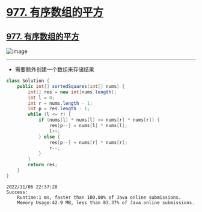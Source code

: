# [977. 有序数组的平方](https://github.com/imtsingyun/LeetCode/issues/21)

## [977. 有序数组的平方](https://leetcode.cn/problems/squares-of-a-sorted-array/)

![image](https://user-images.githubusercontent.com/56377217/200176546-abdb7138-5e83-4e2a-95f9-3dd96b36b728.png)


---

- 需要额外创建一个数组来存储结果

```java
class Solution {
    public int[] sortedSquares(int[] nums) {
        int[] res = new int[nums.length];
        int l = 0;
        int r = nums.length - 1;
        int p = res.length - 1;
        while (l <= r) {
            if (nums[l] * nums[l] >= nums[r] * nums[r]) {
                res[p--] = nums[l] * nums[l];
                l++;
            } else {
                res[p--] = nums[r] * nums[r];
                r--;
            }
        }
        return res;
    }
}
```

```
2022/11/06 22:37:28	
Success:
	Runtime:1 ms, faster than 100.00% of Java online submissions.
	Memory Usage:42.9 MB, less than 83.37% of Java online submissions.
```